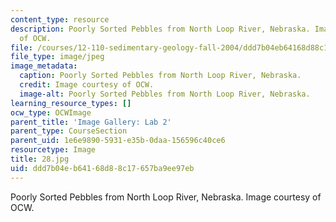 ```yaml
---
content_type: resource
description: Poorly Sorted Pebbles from North Loop River, Nebraska. Image courtesy
  of OCW.
file: /courses/12-110-sedimentary-geology-fall-2004/ddd7b04eb64168d88c17657ba9ee97eb_28.jpg
file_type: image/jpeg
image_metadata:
  caption: Poorly Sorted Pebbles from North Loop River, Nebraska.
  credit: Image courtesy of OCW.
  image-alt: Poorly Sorted Pebbles from North Loop River, Nebraska.
learning_resource_types: []
ocw_type: OCWImage
parent_title: 'Image Gallery: Lab 2'
parent_type: CourseSection
parent_uid: 1e6e9890-5931-e35b-0daa-156596c40ce6
resourcetype: Image
title: 28.jpg
uid: ddd7b04e-b641-68d8-8c17-657ba9ee97eb
---
```

Poorly Sorted Pebbles from North Loop River, Nebraska. Image courtesy of OCW.

